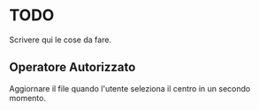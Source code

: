 # TODO
Scrivere qui le cose da fare.

## Operatore Autorizzato
Aggiornare il file quando l'utente seleziona il centro in un secondo momento.